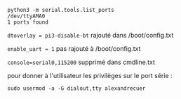 ```
python3 -m serial.tools.list_ports
/dev/ttyAMA0        
1 ports found
```

`dtoverlay = pi3-disable-bt` rajouté dans /boot/config.txt

`enable_uart = 1` pas rajouté à /boot/config.txt

`console=serial0,115200` supprimé dans cmdline.txt

pour donner à l'utilisateur les privilèges sur le port série :

```
sudo usermod -a -G dialout,tty alexandrecuer
```
